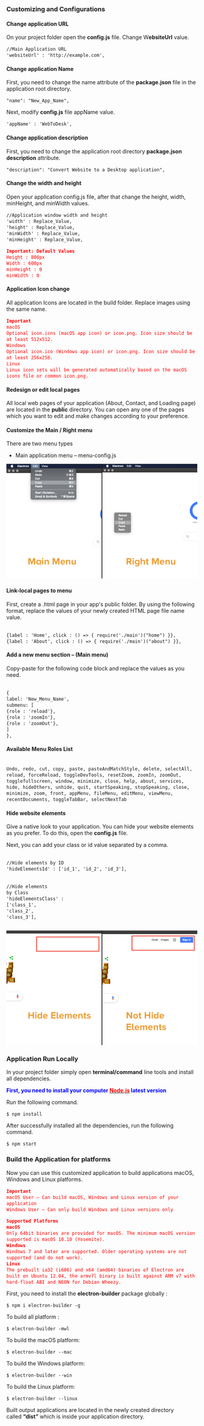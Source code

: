 <section class="js-section">
<h3 class="section__title">Customizing and Configurations</h3>
</section><section class="js-section">
<h4>Change application URL</h4>
On your project folder open the <strong>config.js</strong> file. Change W<b>ebsiteUrl</b> value.
<div class="code__block code__block--notabs">
<pre class="code code--block"><code class="hljs cs"><span class="hljs-comment">//Main Application URL</span>
<span class="hljs-string">'websiteUrl'</span> : <span class="hljs-string">'http://example.com'</span>,
</code></pre>
</div>
</section><section class="js-section">
<h4>Change application Name</h4>
First, you need to change the name attribute of the <b>package.json</b> file in the application root directory.
<div class="code__block code__block--notabs">
<pre class="code code--block"><code class="hljs bash"><span class="hljs-string">"name"</span>: <span class="hljs-string">"New_App_Name"</span>,
</code></pre>
</div>
Next, modify <strong>config.js</strong> file appName value.
<div class="code__block code__block--notabs">
<pre class="code code--block"><code class="hljs bash"><span class="hljs-string">'appName'</span> : <span class="hljs-string">'WebToDesk'</span>,
</code></pre>
</div>
</section><section class="js-section">
<h4>Change application description</h4>
First, you need to change the application root directory <b>package.json description</b> attribute.
<div class="code__block code__block--notabs">
<pre class="code code--block"><code class="hljs bash"><span class="hljs-string">"description"</span>: <span class="hljs-string">"Convert Website to a Desktop application"</span>,
</code></pre>
</div>
</section><section class="js-section">
<h4>Change the width and height</h4>
Open your application config.js file, after that change the height, width, minHeight, and minWidth values.
<div class="code__block code__block--notabs">
<pre class="code code--block"><code class="hljs coffeescript"><span class="hljs-regexp">//</span>Application <span class="hljs-built_in">window</span> width <span class="hljs-keyword">and</span> height
<span class="hljs-string">'width'</span> : Replace_Value,
<span class="hljs-string">'height'</span> : Replace_Value,
<span class="hljs-string">'minWidth'</span> : Replace_Value,
<span class="hljs-string">'minHeight'</span> : Replace_Value,
</code></pre>
</div>
<div>
<pre class="code code--block"><code class="hljs php"><span style="color: red;"><b>Important: <span class="hljs-keyword">Default</span> Values</b>
Height : <span class="hljs-number">800</span>px
Width : <span class="hljs-number">600</span>px
minHeight : <span class="hljs-number">0</span>
minWidth : <span class="hljs-number">0</span></span>
</code></pre>
</div>
</section><section class="js-section">
<h4>Application Icon change</h4>
All application Icons are located in the build folder. Replace images using the same name.
<div>
<pre class="code code--block"><code class="hljs css"><span style="color: red;"><b><span class="hljs-selector-tag">Important</span></b>
<span class="hljs-selector-tag">macOS</span>
<span class="hljs-selector-tag">Optional</span> <span class="hljs-selector-tag">icon</span><span class="hljs-selector-class">.icns</span> (<span class="hljs-selector-tag">macOS</span> <span class="hljs-selector-tag">app</span> <span class="hljs-selector-tag">icon</span>) <span class="hljs-selector-tag">or</span> <span class="hljs-selector-tag">icon</span><span class="hljs-selector-class">.png</span>. <span class="hljs-selector-tag">Icon</span> <span class="hljs-selector-tag">size</span> <span class="hljs-selector-tag">should</span> <span class="hljs-selector-tag">be</span> <span class="hljs-selector-tag">at</span> <span class="hljs-selector-tag">least</span> 512<span class="hljs-selector-tag">x512</span>.
<span class="hljs-selector-tag">Windows</span>
<span class="hljs-selector-tag">Optional</span> <span class="hljs-selector-tag">icon</span><span class="hljs-selector-class">.ico</span> (<span class="hljs-selector-tag">Windows</span> <span class="hljs-selector-tag">app</span> <span class="hljs-selector-tag">icon</span>) <span class="hljs-selector-tag">or</span> <span class="hljs-selector-tag">icon</span><span class="hljs-selector-class">.png</span>. <span class="hljs-selector-tag">Icon</span> <span class="hljs-selector-tag">size</span> <span class="hljs-selector-tag">should</span> <span class="hljs-selector-tag">be</span> <span class="hljs-selector-tag">at</span> <span class="hljs-selector-tag">least</span> 256<span class="hljs-selector-tag">x256</span>.
<span class="hljs-selector-tag">Linux</span>
<span class="hljs-selector-tag">Linux</span> <span class="hljs-selector-tag">icon</span> <span class="hljs-selector-tag">sets</span> <span class="hljs-selector-tag">will</span> <span class="hljs-selector-tag">be</span> <span class="hljs-selector-tag">generated</span> <span class="hljs-selector-tag">automatically</span> <span class="hljs-selector-tag">based</span> <span class="hljs-selector-tag">on</span> <span class="hljs-selector-tag">the</span> <span class="hljs-selector-tag">macOS</span> <span class="hljs-selector-tag">icons</span> <span class="hljs-selector-tag">file</span> <span class="hljs-selector-tag">or</span> <span class="hljs-selector-tag">common</span> <span class="hljs-selector-tag">icon</span><span class="hljs-selector-class">.png</span>.
</span></code></pre>
</div>
</section><section class="js-section">
<h4>Redesign or edit local pages</h4>
All local web pages of your application (About, Contact, and Loading page) are located in the <b>public</b> directory. You can open any one of the pages which you want to edit and make changes according to your preference.

</section><section class="js-section">
<h4>Customize the Main / Right menu</h4>
There are two menu types
<ul>
 	<li>Main application menu – menu-config.js</li>
</ul>
<img src="https://raw.githubusercontent.com/bmshifat/WebVIew/main/menu.png" />


<h4>Link-local pages to menu</h4>
First, create a .html page in your app's public folder. By using the following format, replace the values of your newly created HTML page file name value.
<div class="code__block code__block--notabs">
<pre class="code code--block"><code class="hljs css">
{<span class="hljs-attribute">label </span>: <span class="hljs-string">'Home'</span>, click : () =&gt; { <span class="hljs-built_in">require</span>(<span class="hljs-string">'./main'</span>)(<span class="hljs-string">"home"</span>) }},
{<span class="hljs-attribute">label </span>: <span class="hljs-string">'About'</span>, click : () =&gt; { <span class="hljs-built_in">require</span>(<span class="hljs-string">'./main'</span>)(<span class="hljs-string">"about"</span>) }},
</code></pre>
</div>
<h4>Add a new menu section – (Main menu)</h4>
Copy-paste for the following code block and replace the values as you need.
<div class="code__block code__block--notabs">
<pre class="code code--block"><code class="hljs css">
{
<span class="hljs-attribute">label</span>: <span class="hljs-string">'New_Menu_Name'</span>,
submenu: [
{role : <span class="hljs-string">'reload'</span>},
{<span class="hljs-attribute">role </span>: <span class="hljs-string">'zoomIn'</span>},
{<span class="hljs-attribute">role </span>: <span class="hljs-string">'zoomOut'</span>},
]
},
</code></pre>
</div>
<h4>Available Menu Roles List</h4>
<div class="code__block code__block--notabs">
<pre class="code code--block"><code class="hljs perl">
Undo, <span class="hljs-keyword">redo</span>, cut, copy, paste, pasteAndMatchStyle, <span class="hljs-keyword">delete</span>, selectAll, reload, forceReload, toggleDevTools, resetZoom, zoomIn, zoomOut, togglefullscreen, window, minimize, <span class="hljs-keyword">close</span>, help, about, services, hide, hideOthers, unhide, quit, startSpeaking, stopSpeaking, <span class="hljs-keyword">close</span>, minimize, zoom, front, appMenu, fileMenu, editMenu, viewMenu, recentDocuments, toggleTabBar, selectNextTab</code></pre>
</div>
</section><section class="js-section">
<h4>Hide website elements</h4>
Give a native look to your application. You can hide your website elements as you prefer. To do this, open the <b>config.js</b> file.

Next, you can add your class or id value separated by a comma.
<div class="code__block code__block--notabs">
<pre class="code code--block"><code class="hljs coffeescript">
<span class="hljs-regexp">//</span>Hide elements <span class="hljs-keyword">by</span> ID
<span class="hljs-string">'hideElementsId'</span> : [<span class="hljs-string">'id_1'</span>, <span class="hljs-string">'id_2'</span>, <span class="hljs-string">'id_3'</span>],

<span class="hljs-regexp">//</span>Hide elements <span class="hljs-keyword">by</span> Class
<span class="hljs-string">'hideElementsClass'</span> : [<span class="hljs-string">'class_1'</span>, <span class="hljs-string">'class_2'</span>, <span class="hljs-string">'class_3'</span>],
</code></pre>
</div>
<img class="" src="https://raw.githubusercontent.com/bmshifat/WebVIew/main/hide.png" />

</section><section class="js-section">
<h3 class="section__title">Application Run Locally</h3>
In your project folder simply open <b>terminal/command</b> line tools and install all dependencies.

<b><span style="color: blue;">First, you need to install your computer <a href="https://nodejs.org/en/" target="_blank" rel="noopener"><span style="color: red;">Node.js</span></a> latest version</span></b>

Run the following command.
<div class="code__block code__block--notabs">
<pre class="code code--block"><code class="hljs coffeescript">$ <span class="hljs-built_in">npm</span> install
</code></pre>
</div>
After successfully installed all the dependencies, run the following command.
<div class="code__block code__block--notabs">
<pre class="code code--block"><code class="hljs coffeescript">$ <span class="hljs-built_in">npm</span> start
</code></pre>
</div>
</section><section class="js-section">
<h3 class="section__title">Build the Application for platforms</h3>
</section><section class="js-section">Now you can use this customized application to build applications macOS, Windows and Linux platforms.
<div>
<pre class="code code--block"><code class="hljs coffeescript"><span style="color: red;"><b>Important</b>
macOS User – Can build macOS, Windows <span class="hljs-keyword">and</span> Linux version <span class="hljs-keyword">of</span> your application
Windows User – Can only build Windows <span class="hljs-keyword">and</span> Linux versions only</span>
</code></pre>
</div>
<div>
<pre class="code code--block"><code class="hljs sql"><span style="color: red;"><b>Supported Platforms</b>
<b>macOS</b>
Only 64bit binaries are provided for macOS. The minimum macOS version supported is macOS 10.10 (Yosemite).
<b>Windows</b>
Windows 7 and later are supported. Older operating systems are not supported (and <span class="hljs-keyword">do</span> <span class="hljs-keyword">not</span> <span class="hljs-keyword">work</span>).
<b>Linux</b>
The <span class="hljs-keyword">prebuilt</span> ia32 (i686) <span class="hljs-keyword">and</span> x64 (amd64) binaries <span class="hljs-keyword">of</span> Electron <span class="hljs-keyword">are</span> built <span class="hljs-keyword">on</span> Ubuntu <span class="hljs-number">12.04</span>, the armv7l <span class="hljs-built_in">binary</span> <span class="hljs-keyword">is</span> built against ARM v7 <span class="hljs-keyword">with</span> hard-<span class="hljs-built_in">float</span> ABI <span class="hljs-keyword">and</span> NEON <span class="hljs-keyword">for</span> Debian Wheezy.</span>
</code></pre>
</div>
First, you need to install the <b>electron-builder</b> package globally :
<div class="code__block code__block--notabs">
<pre class="code code--block"><code class="hljs coffeescript">$ <span class="hljs-built_in">npm</span> i electron-builder -g
</code></pre>
</div>
To build all platform :
<div class="code__block code__block--notabs">
<pre class="code code--block"><code class="hljs ruby">$ electron-builder -mwl
</code></pre>
</div>
To build the macOS platform:
<div class="code__block code__block--notabs">
<pre class="code code--block"><code class="hljs ruby">$ electron-builder --mac
</code></pre>
</div>
To build the Windows platform:
<div class="code__block code__block--notabs">
<pre class="code code--block"><code class="hljs ruby">$ electron-builder --win
</code></pre>
</div>
To build the Linux platform:
<div class="code__block code__block--notabs">
<pre class="code code--block"><code class="hljs ruby">$ electron-builder --linux
</code></pre>
</div>
Built output applications are located in the newly created directory called <b>“dist”</b> which is inside your application directory.

</section>
